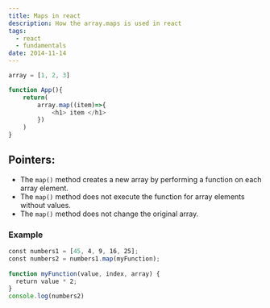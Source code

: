 ```yaml
---
title: Maps in react
description: How the array.maps is used in react
tags:
  - react
  - fundamentals
date: 2014-11-14
---
```


```js
array = [1, 2, 3]

function App(){
	return(
		array.map((item)=>{
			<h1> item </h1>
		})
	)
}
```

## Pointers:
- The `map()` method creates a new array by performing a function on each array element.
- The `map()` method does not execute the function for array elements without values.
- The `map()` method does not change the original array.

### Example
```js
const numbers1 = [45, 4, 9, 16, 25];  
const numbers2 = numbers1.map(myFunction);  
  
function myFunction(value, index, array) {  
  return value * 2;  
}
console.log(numbers2)
```
